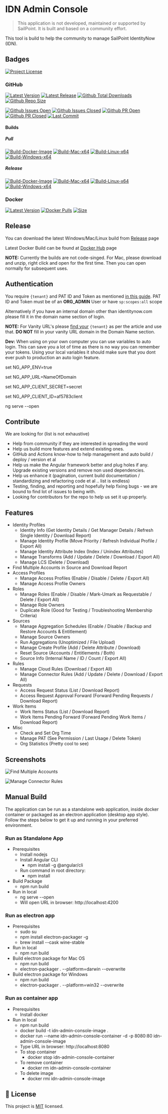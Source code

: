 # IDN Admin Console #

> This application is not developed, maintained or supported by SailPoint. It is built and based on a community effort.

This tool is build to help the community to manage SailPoint IdentityNow (IDN).

## Badges
[![Project License](https://img.shields.io/github/license/piyush-khandelwal-sp/idn-admin-console?label=License&logo=github)](https://github.com/piyush-khandelwal-sp/idn-admin-console/blob/main/License)

### GitHub

[![Latest Version](https://img.shields.io/github/package-json/v/piyush-khandelwal-sp/idn-admin-console?label=Version&logo=github)](https://github.com/piyush-khandelwal-sp/idn-admin-console) [![Latest Release](https://img.shields.io/github/v/release/piyush-khandelwal-sp/idn-admin-console?label=Release&logo=github)](https://github.com/piyush-khandelwal-sp/idn-admin-console/releases) [![Github Total Downloads](https://img.shields.io/github/downloads/piyush-khandelwal-sp/idn-admin-console/total.svg?label=Downloads&logo=github)](https://github.com/piyush-khandelwal-sp/idn-admin-console/releases) [![Github Repo Size](https://img.shields.io/github/repo-size/piyush-khandelwal-sp/idn-admin-console?label=Repo%20Size&logo=github)]() 

[![Github Issues Open](https://img.shields.io/github/issues-raw/piyush-khandelwal-sp/idn-admin-console?label=Open%20Issues&logo=github)](https://github.com/piyush-khandelwal-sp/idn-admin-console/issues) [![Github Issues Closed](https://img.shields.io/github/issues-closed-raw/piyush-khandelwal-sp/idn-admin-console?label=Closed%20Issues&logo=github)](https://github.com/piyush-khandelwal-sp/idn-admin-console/issues?q=is%3Aclosed) [![Github PR Open](https://img.shields.io/github/issues-pr-raw/piyush-khandelwal-sp/idn-admin-console?label=Open%20PR&logo=github)](https://github.com/piyush-khandelwal-sp/idn-admin-console/pulls?q=is%3Apr+is%3Aopen+) [![Github PR Closed](https://img.shields.io/github/issues-pr-closed-raw/piyush-khandelwal-sp/idn-admin-console?label=Closed%20PR&logo=github)](https://github.com/piyush-khandelwal-sp/idn-admin-console/pulls?q=is%3Apr+is%3Aclosed+) [![Last Commit](https://img.shields.io/github/last-commit/piyush-khandelwal-sp/idn-admin-console?label=Last%20Commit&logo=github)](https://github.com/piyush-khandelwal-sp/idn-admin-console/commits/main)

#### Builds
##### Pull
[![Build-Docker-Image](https://img.shields.io/github/actions/workflow/status/piyush-khandelwal-sp/idn-admin-console/Build-Docker-Image.yml?event=pull_request&label=Build-Docker-Image&logo=github)](https://img.shields.io/github/actions/workflow/status/piyush-khandelwal-sp/idn-admin-console/Build-Docker-Image.yml) [![Build-Mac-x64](https://img.shields.io/github/actions/workflow/status/piyush-khandelwal-sp/idn-admin-console/Build-Mac-x64.yml?event=pull_request&label=Build-Mac-x64&logo=github)](https://img.shields.io/github/actions/workflow/status/piyush-khandelwal-sp/idn-admin-console/Build-Mac-x64.yml) [![Build-Linux-x64](https://img.shields.io/github/actions/workflow/status/piyush-khandelwal-sp/idn-admin-console/Build-Linux-x64.yml?event=pull_request&label=Build-Linux-x64&logo=github)](https://img.shields.io/github/actions/workflow/status/piyush-khandelwal-sp/idn-admin-console/Build-Linux-x64.yml) [![Build-Windows-x64](https://img.shields.io/github/actions/workflow/status/piyush-khandelwal-sp/idn-admin-console/Build-Windows-x64.yml?event=pull_request&label=Build-Windows-x64&logo=github)](https://img.shields.io/github/actions/workflow/status/piyush-khandelwal-sp/idn-admin-console/Build-Windows-x64.yml)

##### Release
[![Build-Docker-Image](https://img.shields.io/github/actions/workflow/status/piyush-khandelwal-sp/idn-admin-console/Build-Docker-Image.yml?event=release&label=Build-Docker-Image&logo=github)](https://img.shields.io/github/actions/workflow/status/piyush-khandelwal-sp/idn-admin-console/Build-Docker-Image.yml) [![Build-Mac-x64](https://img.shields.io/github/actions/workflow/status/piyush-khandelwal-sp/idn-admin-console/Build-Mac-x64.yml?event=release&label=Build-Mac-x64&logo=github)](https://img.shields.io/github/actions/workflow/status/piyush-khandelwal-sp/idn-admin-console/Build-Mac-x64.yml) [![Build-Linux-x64](https://img.shields.io/github/actions/workflow/status/piyush-khandelwal-sp/idn-admin-console/Build-Linux-x64.yml?event=release&label=Build-Linux-x64&logo=github)](https://img.shields.io/github/actions/workflow/status/piyush-khandelwal-sp/idn-admin-console/Build-Linux-x64.yml) [![Build-Windows-x64](https://img.shields.io/github/actions/workflow/status/piyush-khandelwal-sp/idn-admin-console/Build-Windows-x64.yml?event=release&label=Build-Windows-x64&logo=github)](https://img.shields.io/github/actions/workflow/status/piyush-khandelwal-sp/idn-admin-console/Build-Windows-x64.yml)

### Docker

[![Latest Version](https://img.shields.io/docker/v/khandelwalpiyush/idn-admin-console/latest?label=Version&logo=docker)](http://hub.docker.com/r/khandelwalpiyush/idn-admin-console) [![Docker Pulls](https://img.shields.io/docker/pulls/khandelwalpiyush/idn-admin-console?label=Pulls&logo=docker)](http://hub.docker.com/r/khandelwalpiyush/idn-admin-console) [![Size](https://img.shields.io/docker/image-size/khandelwalpiyush/idn-admin-console?sort=date&label=Size&logo=docker)](http://hub.docker.com/r/khandelwalpiyush/idn-admin-console)

## Release

You can download the latest Windows/Mac/Linux build from [Release](https://github.com/piyush-khandelwal-sp/idn-admin-console/releases) page

Latest Docker Build can be found at [Docker Hub](http://hub.docker.com/r/khandelwalpiyush/idn-admin-console) page

**NOTE:** Currently the builds are not code-singed. For Mac, please download and unzip, right click and open for the first time. Then you can open normally for subsequent uses.

## Authentication

You require `{tenant}` and PAT ID and Token as mentioned [in this guide](https://developer.sailpoint.com/idn/api/getting-started). PAT ID and Token must be of an **ORG_ADMIN** User or have `sp:scopes:all` scope

Alternatively if you have an internal domain other than identitynow.com please fill it in the domain name section of login.

**NOTE:** For Vanity URL's please [find your](https://developer.sailpoint.com/idn/api/getting-started#find-your-tenant-name) `{tenant}` as per the article and use that. **DO NOT** fill in your vanity URL domain in the Domain Name section.

**Dev:** When using on your own computer you can use variables to auto login.  This can save you a lot of 
time as there is no way you can remember your tokens.  Using your local variables it should make sure that you 
dont ever push to production an auto login feature.


set NG_APP_ENV=true

set NG_APP_URL=NameOfDomain

set NG_APP_CLIENT_SECRET=secret

set NG_APP_CLIENT_ID=af5783client

ng serve --open

## Contribute

We are looking for (list is not exhaustive)

* Help from community if they are interested in spreading the word
* Help us build more features and extend existing ones.
* GitHub and Actions know-how to help management and auto build / deploy / version et al
* Help us make the Angular framework better and plug holes if any. Upgrade existing versions and remove non used dependencies.
* Help us enhance it (pagination, current build documentation / standardizing and refactoring code et al .. list is endless)
* Testing, finding, and reporting and hopefully help fixing bugs - we are bound to find lot of issues to being with.
* Looking for contributors for the repo to help us set it up properly.

## Features

* Identity Profiles
    * Identity Info (Get Identity Details / Get Manager Details / Refresh Single Identity / Download Report)
    * Manage Identity Profile (Move Priority / Refresh Individual Profile / Export All)
    * Manage Identity Attribute Index (Index / Unindex Attributes)
    * Manage Transforms (Add / Update / Delete / Download / Export All)
    * Manage LCS (Delete / Download)
* Find Multiple Accounts in Source and Download Report
* Access Profiles
    * Manage Access Profiles (Enable / Disable / Delete / Export All)
    * Manage Access Profile Owners
* Roles
    * Manage Roles (Enable / Disable / Mark-Umark as Requestable / Delete / Export All)
    * Manage Role Owners
    * Duplicate Role (Good for Testing / Troubleshooting Membership Criteria)
* Sources
    * Manage Aggregation Schedules (Enable / Disable / Backup and Restore Accounts & Entitlement)
    * Manage Source Owners
    * Run Aggregations (Unoptimized / File Upload)
    * Manage Create Profile (Add / Delete Attribute / Download)
    * Reset Source (Accounts / Entitlements / Both)
    * Source Info (Internal Name / ID / Count / Export All)
* Rules
    * Manage Cloud Rules (Download / Export All)
    * Manage Connector Rules (Add / Update / Delete / Download / Export All)
* Requests
    * Access Request Status (List / Download Report)
    * Access Request Approval Forward (Forward Pending Requests / Download Report)
* Work Items
    * Work Items Status (List / Download Report)
    * Work Items Pending Forward (Forward Pending Work Items / Download Report)
* Misc
    * Check and Set Org Time
    * Manage PAT (See Permission / Last Usage / Delete Token)
    * Org Statistics (Pretty cool to see)

## Screenshots

![Find Multiple Accounts](resources/readme/find-multiple-accounts.png)

![Manage Connector Rules](resources/readme/manage-connector-rules.png)

## Manual Build

The application can be run as a standalone web application, inside docker container or packaged as an electron application (desktop app style). Follow the steps below to get it up and running in your preferred environment.

### Run as Standalone App ###
* Prerequisites
    * Install nodejs 
    * Install Angular CLI
        * npm install -g @angular/cli
    * Run command in root directory:
        * npm install
* Build Package
    * npm run build
* Run in local
    * ng serve --open
    * Will open URL in browser: http://localhost:4200


### Run as electron app ###
* Prerequisites
    * sudo su
    * npm install electron-packager -g
    * brew install --cask wine-stable
* Run in local
    * npm run build
* Build electron package for Mac OS
    * npm run build
    * electron-packager . --platform=darwin --overwrite
* Build electron package for Windows
    * npm run build
    * electron-packager . --platform=win32 --overwrite

### Run as container app ###
* Prerequisites
    * Install docker
* Run in local
    * npm run build
    * docker build -t idn-admin-console-image .
    * docker run --name idn-admin-console-container -d -p 8080:80 idn-admin-console-image
    * Type URL in browser:  http://localhost:8080
    * To stop container
        * docker stop idn-admin-console-container
    * To remove container
        * docker rm idn-admin-console-container
    * To delete image
        * docker rmi idn-admin-console-image

## 📝 License

This project is [MIT](https://github.com/piyush-khandelwal-sp/idn-admin-console/blob/main/License) licensed.